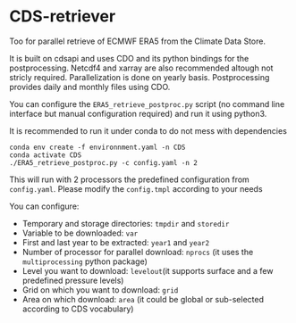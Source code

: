 # CDS-retriever
Too for parallel retrieve of ECMWF ERA5 from the Climate Data Store.

It is built on cdsapi and uses CDO and its python bindings for the postprocessing. Netcdf4 and xarray are also recommended altough not stricly required. Parallelization is done on yearly basis. Postprocessing provides daily and monthly files using CDO. 

You can configure the `ERA5_retrieve_postproc.py` script (no command line interface but manual configuration required) and run it using python3.

It is recommended to run it under conda to do not mess with dependencies

```
conda env create -f environnment.yaml -n CDS
conda activate CDS
./ERA5_retrieve_postproc.py -c config.yaml -n 2
```

This will run with 2 processors the predefined configuration from `config.yaml`. Please modify the `config.tmpl` according to your needs

You can configure:
- Temporary and storage directories: `tmpdir` and `storedir`
- Variable to be downloaded: `var`
- First and last year to be extracted: `year1` and `year2`
- Number of processor for parallel download: `nprocs` (it uses the `multiprocessing` python package)
- Level you want to download: `levelout`(it supports surface and a few predefined pressure levels)
- Grid on which you want to download: `grid`
- Area on which download: `area` (it could be global or sub-selected according to CDS vocabulary)

